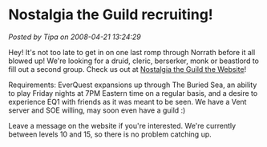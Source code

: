 # Nostalgia the Guild recruiting!

*Posted by Tipa on 2008-04-21 13:24:29*

Hey! It's not too late to get in on one last romp through Norrath before it all blowed up! We're looking for a druid, cleric, berserker, monk or beastlord to fill out a second group. Check us out at [Nostalgia the Guild the Website](http://nostalgia.chasingdings.com)!

Requirements: EverQuest expansions up through The Buried Sea, an ability to play Friday nights at 7PM Eastern time on a regular basis, and a desire to experience EQ1 with friends as it was meant to be seen. We have a Vent server and SOE willing, may soon even have a guild :)

Leave a message on the website if you're interested. We're currently between levels 10 and 15, so there is no problem catching up.

